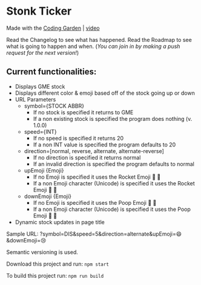 # Stonk Ticker
Made with the [Coding Garden](https://www.youtube.com/channel/UCLNgu_OupwoeESgtab33CCw) | [video](https://www.youtube.com/watch?v=flxxyHeBowI) 

Read the Changelog to see what has happened.
Read the Roadmap to see what is going to happen and when. (*You can join in by making a push request for the next version!*)

## Current functionalities:
* Displays GME stock
* Displays different color & emoji based off of the stock going up or down
* URL Parameters
    * symbol={STOCK ABBR}
        * If no stock is specified it returns to GME
        * If a non existing stock is specified the program does nothing (v. 1.0.0)
    * speed={INT}
        * If no speed is specified it returns 20
        * If a non INT value is specified the program defaults to 20
    * direction=[normal, reverse, alternate, alternate-reverse]
        * If no direction is specified it returns normal
        * If an invalid direction is specified the program defaults to normal
    * upEmoji {Emoji}
        * If no Emoji is specified it uses the Rocket Emoji :rocket: 🚀
        * If a non Emoji character (Unicode) is specified it uses the Rocket Emoji :rocket: 🚀
    * downEmoji {Emoji}
        * If no Emoji is specified it uses the Poop Emoji :poop: 💩
        * If a non Emoji character (Unicode) is specified it uses the Poop Emoji :poop: 💩
* Dynamic stock updates in page title

Sample URL:
?symbol=DIS&speed=5&direction=alternate&upEmoji=😄&downEmoji=😢

Semantic versioning is used.

Download this project and run:
`npm start`

To build this project run:
`npm run build`